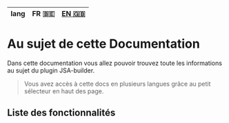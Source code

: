 | lang |FR 🇧🇪 | [EN 🇬🇧](/docs/README.en.md) |
|:----:|:-----:|:--------------------:|

# Au sujet de cette Documentation

Dans cette documentation vous allez pouvoir trouvez toute les informations au sujet du plugin JSA-builder.

> Vous avez accès à cette docs en plusieurs langues grâce au petit sélecteur en haut des page.

## Liste des fonctionnalités  
